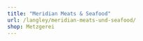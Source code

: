 ```yaml
---
title: "Meridian Meats & Seafood"
url: /langley/meridian-meats-und-seafood/
shop: Metzgerei
---
```

